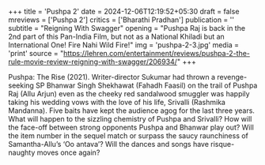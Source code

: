 +++
title = 'Pushpa 2'
date = 2024-12-06T12:19:52+05:30
draft = false
mreviews = ['Pushpa 2']
critics = ['Bharathi Pradhan']
publication = ''
subtitle = "Reigning With Swagger"
opening = "Pushpa Raj is back in the 2nd part of this Pan-India Film, but not as a National Khiladi but an International One! Fire Nahi Wild Fire!"
img = 'pushpa-2-3.jpg'
media = 'print'
source = "https://lehren.com/entertainment/reviews/pushpa-2-the-rule-movie-review-reigning-with-swagger/206934/"
+++

Pushpa: The Rise (2021). Writer-director Sukumar had thrown a revenge-seeking SP Bhanwar Singh Shekhawat (Fahadh Faasil) on the trail of Pushpa Raj (Allu Arjun) even as the cheeky red sandalwood smuggler was happily taking his wedding vows with the love of his life, Srivalli (Rashmika Mandanna). Five baits have kept the audience agog for the last three years. What will happen to the sizzling chemistry of Pushpa and Srivalli? How will the face-off between strong opponents Pushpa and Bhanwar play out? Will the item number in the sequel match or surpass the saucy raunchiness of Samantha-Allu’s ‘Oo antava’? Will the dances and songs have risque-naughty moves once again?
